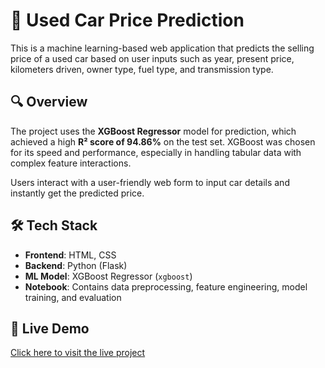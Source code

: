 # 🚗 Used Car Price Prediction

This is a machine learning-based web application that predicts the selling price of a used car based on user inputs such as year, present price, kilometers driven, owner type, fuel type, and transmission type.

## 🔍 Overview

The project uses the **XGBoost Regressor** model for prediction, which achieved a high **R² score of 94.86%** on the test set. XGBoost was chosen for its speed and performance, especially in handling tabular data with complex feature interactions.

Users interact with a user-friendly web form to input car details and instantly get the predicted price.

## 🛠️ Tech Stack

- **Frontend**: HTML, CSS
- **Backend**: Python (Flask)
- **ML Model**: XGBoost Regressor (`xgboost`)
- **Notebook**: Contains data preprocessing, feature engineering, model training, and evaluation

## 🔗 Live Demo
[Click here to visit the live project](https://used-car-price-predictor-cjy6.onrender.com)

